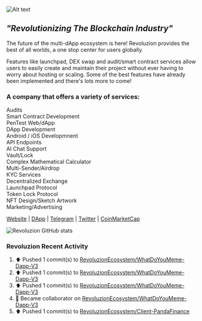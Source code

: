 <img
  src="http://revoluzion.io/SignatureLogo.png"
  alt="Alt text"
  title="Revoluzion"
  style="display: inline-block; margin: 0 auto; max-width: 200px">
## <i>"Revolutionizing The Blockchain Industry"</i><br>
The future of the multi-dApp ecosystem is here! Revoluzion provides the best of all worlds, a one stop center for users globally.<br>

Features like launchpad, DEX swap and audit/smart contract services allow users to easily create and maintain their project without ever having to worry about hosting or scaling. Some of the best features have already been implemented and there's lots more to come!<br>

### A company that offers a variety of services:

  Audits<br>
  Smart Contract Development<br>
  PenTest Web/dApp<br>
  DApp Development<br>
  Android / iOS Developmnent<br>
  API Endpoints<br>
  AI Chat Support<br>
  Vault/Lock<br>
  Complex Mathematical Calculator<br>
  Multi-Sender/Airdrop<br>
  KYC Services<br>
  Decentralized Exchange<br>
  Launchpad Protocol<br>
  Token Lock Protocol<br>
  NFT Design/Sketch Artwork<br>
  Marketing/Advertising<br>

[Website](https://revoluzion.io) | [DApp](https://revoluzion.app) | [Telegram](https://t.me/RevoluzionEcosystem) | [Twitter](https://twitter.com/RevoluzionEco) | [CoinMarketCap](https://coinmarketcap.com/community/profile/Revoluzion)

![Revoluzion GitHub stats](https://github-readme-stats-n1so6jbrl-revoluziontoken.vercel.app/api?username=RevoluzionEcosystem&theme=gotham&show_icons=true)<br>

### Revoluzion Recent Activity
<!--START_SECTION:activity-->
<!--RECENT_ACTIVITY:start-->
1. ⬆️ Pushed 1 commit(s) to [RevoluzionEcosystem/WhatDoYouMeme-Dapp-V3](https://github.com/RevoluzionEcosystem/WhatDoYouMeme-Dapp-V3)<br>
2. ⬆️ Pushed 1 commit(s) to [RevoluzionEcosystem/WhatDoYouMeme-Dapp-V3](https://github.com/RevoluzionEcosystem/WhatDoYouMeme-Dapp-V3)<br>
3. ⬆️ Pushed 1 commit(s) to [RevoluzionEcosystem/WhatDoYouMeme-Dapp-V3](https://github.com/RevoluzionEcosystem/WhatDoYouMeme-Dapp-V3)<br>
4. 🤝 Became collaborator on [RevoluzionEcosystem/WhatDoYouMeme-Dapp-V3](https://github.com/RevoluzionEcosystem/WhatDoYouMeme-Dapp-V3)<br>
5. ⬆️ Pushed 1 commit(s) to [RevoluzionEcosystem/Client-PandaFinance](https://github.com/RevoluzionEcosystem/Client-PandaFinance)<br>
<!--RECENT_ACTIVITY:end-->

